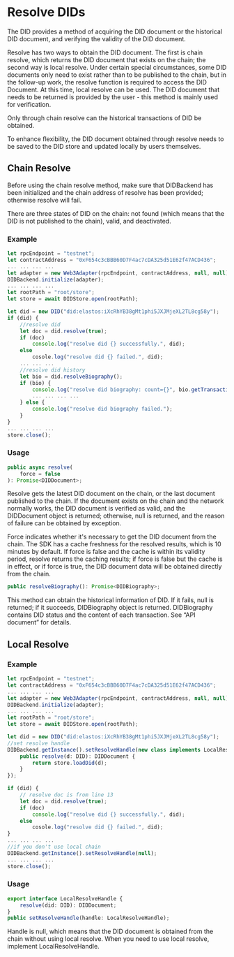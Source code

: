 # Resolve DIDs

The DID provides a method of acquiring the DID document or the historical DID document, and verifying the validity of the DID document.

Resolve has two ways to obtain the DID document. The first is chain resolve, which returns the DID document that exists on the chain; the second way is local resolve. Under certain special circumstances, some DID documents only need to exist rather than to be published to the chain, but in the follow-up work, the resolve function is required to access the DID Document. At this time, local resolve can be used. The DID document that needs to be returned is provided by the user - this method is mainly used for verification.

Only through chain resolve can the historical transactions of DID be obtained.

To enhance flexibility, the DID document obtained through resolve needs to be saved to the DID store and updated locally by users themselves.

## Chain Resolve

Before using the chain resolve method, make sure that DIDBackend has been initialized and the chain address of resolve has been provided; otherwise resolve will fail.

There are three states of DID on the chain: not found (which means that the DID is not published to the chain), valid, and deactivated.

### Example

```typescript
let rpcEndpoint = "testnet";
let contractAddress = "0xF654c3cBBB60D7F4ac7cDA325d51E62f47ACD436";
... ... ... ...
let adapter = new Web3Adapter(rpcEndpoint, contractAddress, null, null);  
DIDBackend.initialize(adapter);
... ... ... ...
let rootPath = "root/store";
let store = await DIDStore.open(rootPath);

let did = new DID("did:elastos:iXcRhYB38gMt1phi5JXJMjeXL2TL8cg58y");
if (did) {
    //resolve did
    let doc = did.resolve(true);
    if (doc)
        console.log("resolve did {} successfully.", did);
    else
        cosole.log("resolve did {} failed.", did);
    ... ... ...
    //resolve did history
    let bio = did.resolveBiography();
    if (bio) {
        console.log("resolve did biography: count={}", bio.getTransactionCount());
        ... ... ... ...
    } else {
        console.log("resolve did biography failed.");
    }  
}
... ... ... ...
store.close();
```

### Usage

```typescript
public async resolve(
    force = false
): Promise<DIDDocument>;
```

Resolve gets the latest DID document on the chain, or the last document published to the chain. If the document exists on the chain and the network normally works, the DID document is verified as valid, and the DIDDocument object is returned; otherwise, null is returned, and the reason of failure can be obtained by exception.

Force indicates whether it's necessary to get the DID document from the chain. The SDK has a cache freshness for the resolved results, which is 10 minutes by default. If force is false and the cache is within its validity period, resolve returns the caching results; if force is false but the cache is in effect, or if force is true, the DID document data will be obtained directly from the chain.

```typescript
public resolveBiography(): Promise<DIDBiography>;
```

This method can obtain the historical information of DID. If it fails, null is returned; if it succeeds, DIDBiography object is returned. DIDBiography contains DID status and the content of each transaction. See “API document” for details.

## Local Resolve

### Example

```typescript
let rpcEndpoint = "testnet";
let contractAddress = "0xF654c3cBBB60D7F4ac7cDA325d51E62f47ACD436";
... ... ... ...
let adapter = new Web3Adapter(rpcEndpoint, contractAddress, null, null);  
DIDBackend.initialize(adapter);
... ... ... ...
let rootPath = "root/store";
let store = await DIDStore.open(rootPath);

let did = new DID("did:elastos:iXcRhYB38gMt1phi5JXJMjeXL2TL8cg58y");
//set resolve handle
DIDBackend.getInstance().setResolveHandle(new class implements LocalResolveHandle {
    public resolve(d: DID): DIDDocument {
        return store.loadDid(d);
    }
});

if (did) {
    // resolve doc is from line 13
    let doc = did.resolve(true);
    if (doc)
        console.log("resolve did {} successfully.", did);
    else
        cosole.log("resolve did {} failed.", did);
}
... ... ... ...
//if you don't use local chain
DIDBackend.getInstance().setResolveHandle(null);
... ... ... ...
store.close();
```

### Usage

```typescript
export interface LocalResolveHandle {
    resolve(did: DID): DIDDocument;
}
public setResolveHandle(handle: LocalResolveHandle);
```

Handle is null, which means that the DID document is obtained from the chain without using local resolve. When you need to use local resolve, implement LocalResolveHandle.
